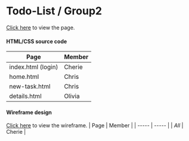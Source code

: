 # Todo-List / Group2

[Click here](fewd02grp2.github.io) to view the page.

#### HTML/CSS source code
| Page | Member |
| --- | --- |
| index.html (login)| Cherie |
| home.html | Chris |
| new-task.html | Chris |
| details.html | Olivia |

#### Wireframe design
[Click here](https://www.figma.com/file/aGDHtkMSIbWx4IQzdVxz0h/Todo-Lists?node-id=7%3A9) to view the wireframe.
| Page | Member |
| ----- | ----- |
| _All_ | Cherie |
